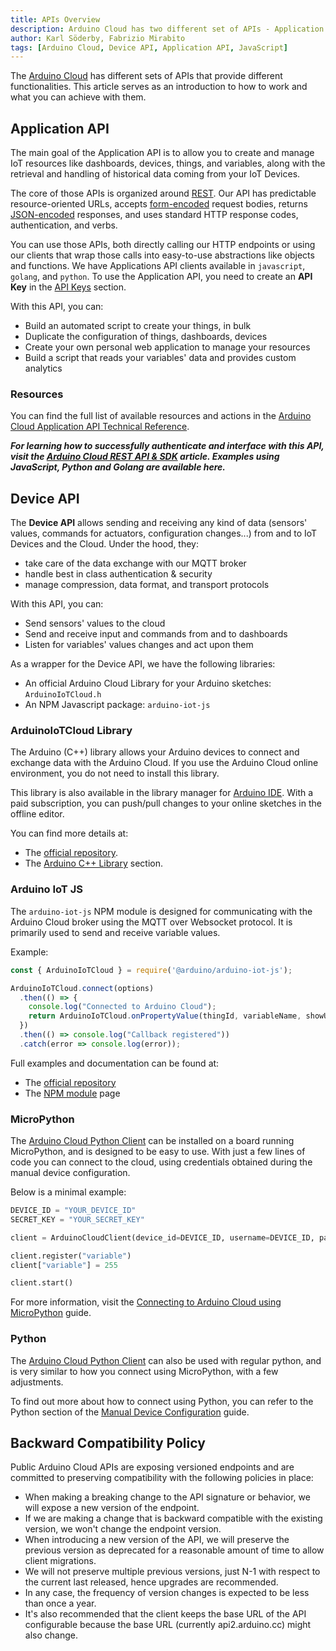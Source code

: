 ```yaml
---
title: APIs Overview
description: Arduino Cloud has two different set of APIs - Application and Device API.
author: Karl Söderby, Fabrizio Mirabito
tags: [Arduino Cloud, Device API, Application API, JavaScript]
---
```


The [Arduino Cloud](app.arduino.cc) has different sets of APIs that provide different functionalities. This article serves as an introduction to how to work and what you can achieve with them.

## Application API

The main goal of the Application API is to allow you to create and manage IoT resources like dashboards, devices, things, and variables, along with the retrieval and handling of historical data coming from your IoT Devices. 

The core of those APIs is organized around  [REST](http://en.wikipedia.org/wiki/Representational_State_Transfer). Our API has predictable resource-oriented URLs, accepts  [form-encoded](https://en.wikipedia.org/wiki/POST_(HTTP)#Use_for_submitting_web_forms)  request bodies, returns  [JSON-encoded](http://www.json.org/) responses, and uses standard HTTP response codes, authentication, and verbs. 

You can use those APIs, both directly calling our HTTP endpoints or using our clients that wrap those calls into easy-to-use abstractions like objects and functions. We have Applications API clients available in `javascript`, `golang`, and `python`. To use the Application API, you need to create an **API Key** in the [API Keys](https://cloud.arduino.cc/home/api-keys) section.

With this API, you can:
- Build an automated script to create your things, in bulk
- Duplicate the configuration of things, dashboards, devices
- Create your own personal web application to manage your resources
- Build a script that reads your variables' data and provides custom analytics 

### Resources

You can find the full list of available resources and actions in the [Arduino Cloud Application API Technical Reference](https://www.arduino.cc/reference/en/iot/api/).

***For learning how to successfully authenticate and interface with this API, visit the [Arduino Cloud REST API & SDK](https://docs.arduino.cc/arduino-cloud/getting-started/arduino-iot-api) article. Examples using JavaScript, Python and Golang are available here.***

## Device API

The **Device API** allows sending and receiving any kind of data (sensors' values, commands for actuators, configuration changes...) from and to IoT Devices and the Cloud. Under the hood, they:

- take care of the data exchange with our MQTT broker
- handle best in class authentication & security 
- manage compression, data format, and transport protocols

With this API, you can:
- Send sensors' values to the cloud
- Send and receive input and commands from and to dashboards
- Listen for variables' values changes and act upon them

As a wrapper for the Device API, we have the following libraries:
	
- An official Arduino Cloud Library for your Arduino sketches: `ArduinoIoTCloud.h` 
- An NPM Javascript package: `arduino-iot-js` 

### ArduinoIoTCloud Library

The Arduino (C++) library allows your Arduino devices to connect and exchange data with the Arduino Cloud. If you use the Arduino Cloud online environment, you do not need to install this library.

This library is also available in the library manager for [Arduino IDE](https://www.arduino.cc/en/software). With a paid subscription, you can push/pull changes to your online sketches in the offline editor.

You can find more details at:

- The [official repository](https://github.com/arduino-libraries/ArduinoIoTCloud).
- The [Arduino C++ Library](/arduino-cloud/api/c-library) section.

### Arduino IoT JS

The `arduino-iot-js` NPM module is designed for communicating with the Arduino Cloud broker using the MQTT over Websocket protocol. It is primarily used to send and receive variable values.

Example:

```js
const { ArduinoIoTCloud } = require('@arduino/arduino-iot-js');

ArduinoIoTCloud.connect(options)
  .then(() => {
    console.log("Connected to Arduino Cloud");
    return ArduinoIoTCloud.onPropertyValue(thingId, variableName, showUpdates = value => console.log(value));
  })
  .then(() => console.log("Callback registered"))
  .catch(error => console.log(error));
```

Full examples and documentation can be found at:

- The [official repository](https://github.com/arduino/arduino-iot-js)
- The [NPM module](https://www.npmjs.com/package/arduino-iot-js) page  

### MicroPython

The [Arduino Cloud Python Client](https://github.com/arduino/arduino-iot-cloud-py) can be installed on a board running MicroPython, and is designed to be easy to use. With just a few lines of code you can connect to the cloud, using credentials obtained during the manual device configuration.

Below is a minimal example:

```python
DEVICE_ID = "YOUR_DEVICE_ID"
SECRET_KEY = "YOUR_SECRET_KEY"

client = ArduinoCloudClient(device_id=DEVICE_ID, username=DEVICE_ID, password=SECRET_KEY)

client.register("variable")  
client["variable"] = 255

client.start()
```

For more information, visit the [Connecting to Arduino Cloud using MicroPython](/arduino-cloud/getting-started/iot-cloud-micropython) guide.

### Python

The [Arduino Cloud Python Client](https://github.com/arduino/arduino-iot-cloud-py) can also be used with regular python, and is very similar to how you connect using MicroPython, with a few adjustments.

To find out more about how to connect using Python, you can refer to the Python section of the [Manual Device Configuration](/arduino-cloud/getting-started/manual-device#python) guide.

## Backward Compatibility Policy

Public Arduino Cloud APIs are exposing versioned endpoints and are committed to preserving compatibility with the following policies in place:
- When making a breaking change to the API signature or behavior, we will expose a new version of the endpoint.
- If we are making a change that is backward compatible with the existing version, we won't change the endpoint version.
- When introducing a new version of the API, we will preserve the previous version as deprecated for a reasonable amount of time to allow client migrations.
- We will not preserve multiple previous versions, just N-1 with respect to the current last released, hence upgrades are recommended.
- In any case, the frequency of version changes is expected to be less than once a year.
- It's also recommended that the client keeps the base URL of the API configurable because the base URL (currently api2.arduino.cc) might also change.